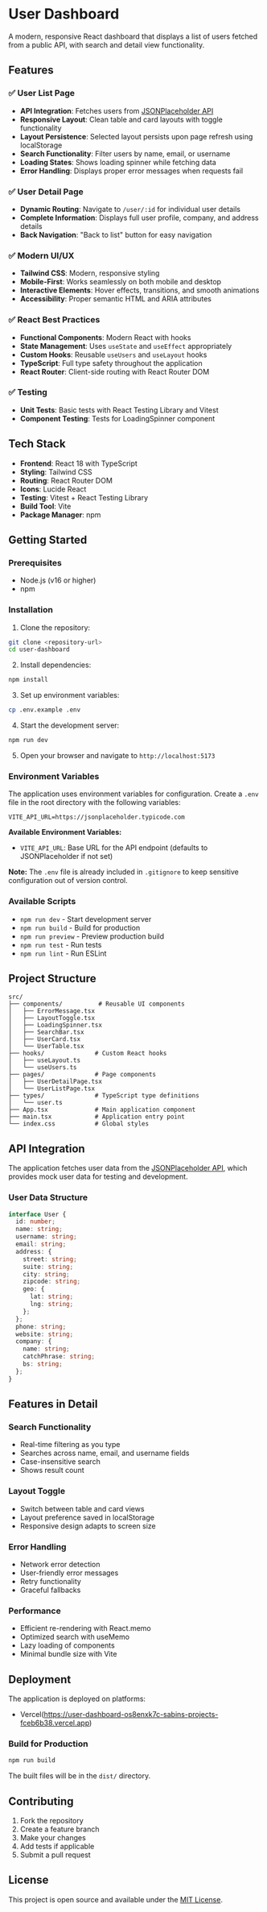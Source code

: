 # User Dashboard

A modern, responsive React dashboard that displays a list of users fetched from a public API, with search and detail view functionality.

## Features

### ✅ User List Page
- **API Integration**: Fetches users from [JSONPlaceholder API](https://jsonplaceholder.typicode.com/users)
- **Responsive Layout**: Clean table and card layouts with toggle functionality
- **Layout Persistence**: Selected layout persists upon page refresh using localStorage
- **Search Functionality**: Filter users by name, email, or username
- **Loading States**: Shows loading spinner while fetching data
- **Error Handling**: Displays proper error messages when requests fail

### ✅ User Detail Page
- **Dynamic Routing**: Navigate to `/user/:id` for individual user details
- **Complete Information**: Displays full user profile, company, and address details
- **Back Navigation**: "Back to list" button for easy navigation

### ✅ Modern UI/UX
- **Tailwind CSS**: Modern, responsive styling
- **Mobile-First**: Works seamlessly on both mobile and desktop
- **Interactive Elements**: Hover effects, transitions, and smooth animations
- **Accessibility**: Proper semantic HTML and ARIA attributes

### ✅ React Best Practices
- **Functional Components**: Modern React with hooks
- **State Management**: Uses `useState` and `useEffect` appropriately
- **Custom Hooks**: Reusable `useUsers` and `useLayout` hooks
- **TypeScript**: Full type safety throughout the application
- **React Router**: Client-side routing with React Router DOM

### ✅ Testing
- **Unit Tests**: Basic tests with React Testing Library and Vitest
- **Component Testing**: Tests for LoadingSpinner component

## Tech Stack

- **Frontend**: React 18 with TypeScript
- **Styling**: Tailwind CSS
- **Routing**: React Router DOM
- **Icons**: Lucide React
- **Testing**: Vitest + React Testing Library
- **Build Tool**: Vite
- **Package Manager**: npm

## Getting Started

### Prerequisites
- Node.js (v16 or higher)
- npm

### Installation

1. Clone the repository:
```bash
git clone <repository-url>
cd user-dashboard
```

2. Install dependencies:
```bash
npm install
```

3. Set up environment variables:
```bash
cp .env.example .env
```

4. Start the development server:
```bash
npm run dev
```

5. Open your browser and navigate to `http://localhost:5173`

### Environment Variables

The application uses environment variables for configuration. Create a `.env` file in the root directory with the following variables:

```env
VITE_API_URL=https://jsonplaceholder.typicode.com
```

**Available Environment Variables:**
- `VITE_API_URL`: Base URL for the API endpoint (defaults to JSONPlaceholder if not set)

**Note:** The `.env` file is already included in `.gitignore` to keep sensitive configuration out of version control.

### Available Scripts

- `npm run dev` - Start development server
- `npm run build` - Build for production
- `npm run preview` - Preview production build
- `npm run test` - Run tests
- `npm run lint` - Run ESLint

## Project Structure

```
src/
├── components/          # Reusable UI components
│   ├── ErrorMessage.tsx
│   ├── LayoutToggle.tsx
│   ├── LoadingSpinner.tsx
│   ├── SearchBar.tsx
│   ├── UserCard.tsx
│   └── UserTable.tsx
├── hooks/              # Custom React hooks
│   ├── useLayout.ts
│   └── useUsers.ts
├── pages/              # Page components
│   ├── UserDetailPage.tsx
│   └── UserListPage.tsx
├── types/              # TypeScript type definitions
│   └── user.ts
├── App.tsx             # Main application component
├── main.tsx            # Application entry point
└── index.css           # Global styles
```

## API Integration

The application fetches user data from the [JSONPlaceholder API](https://jsonplaceholder.typicode.com/users), which provides mock user data for testing and development.

### User Data Structure
```typescript
interface User {
  id: number;
  name: string;
  username: string;
  email: string;
  address: {
    street: string;
    suite: string;
    city: string;
    zipcode: string;
    geo: {
      lat: string;
      lng: string;
    };
  };
  phone: string;
  website: string;
  company: {
    name: string;
    catchPhrase: string;
    bs: string;
  };
}
```

## Features in Detail

### Search Functionality
- Real-time filtering as you type
- Searches across name, email, and username fields
- Case-insensitive search
- Shows result count

### Layout Toggle
- Switch between table and card views
- Layout preference saved in localStorage
- Responsive design adapts to screen size

### Error Handling
- Network error detection
- User-friendly error messages
- Retry functionality
- Graceful fallbacks

### Performance
- Efficient re-rendering with React.memo
- Optimized search with useMemo
- Lazy loading of components
- Minimal bundle size with Vite

## Deployment

The application is deployed on platforms:
- Vercel(https://user-dashboard-os8enxk7c-sabins-projects-fceb6b38.vercel.app)

### Build for Production
```bash
npm run build
```

The built files will be in the `dist/` directory.

## Contributing

1. Fork the repository
2. Create a feature branch
3. Make your changes
4. Add tests if applicable
5. Submit a pull request

## License

This project is open source and available under the [MIT License](LICENSE).